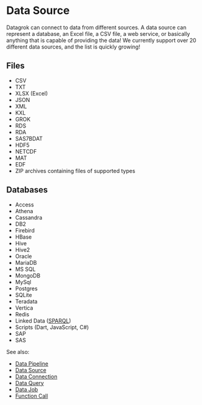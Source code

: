 <!-- TITLE: Data Source -->
<!-- SUBTITLE: -->

# Data Source

Datagrok can connect to data from different sources. A data source can represent a database, an Excel file, 
a CSV file, a web service, or basically anything that is capable of providing the data! We currently support 
over 20 different data sources, and the list is quickly growing!

## Files

* CSV
* TXT
* XLSX (Excel)
* JSON
* XML
* KXL
* GROK
* RDS
* RDA
* SAS7BDAT
* HDF5
* NETCDF
* MAT
* EDF
* ZIP archives containing files of supported types
      
## Databases

* Access
* Athena
* Cassandra
* DB2
* Firebird
* HBase
* Hive
* Hive2
* Oracle
* MariaDB
* MS SQL
* MongoDB
* MySql
* Postgres
* SQLite
* Teradata
* Vertica
* Redis
* Linked Data ([SPARQL](connect/sparql.md))
* Scripts (Dart, JavaScript, C#)
* SAP
* SAS


See also:

  * [Data Pipeline](data-pipeline.md)
  * [Data Source](data-source.md)
  * [Data Connection](data-connection.md)
  * [Data Query](data-query.md)
  * [Data Job](data-job.md)
  * [Function Call](../overview/functions/function-call.md)
